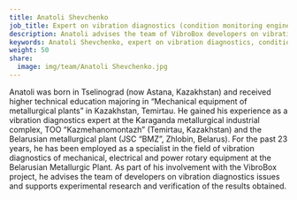 ```yaml
---
title: Anatoli Shevchenko
job_title: Expert on vibration diagnostics (condition monitoring engineer)
description: Anatoli advises the team of VibroBox developers on vibration diagnostics issues and supports experimental research and verification of the results obtained.
keywords: Anatoli Shevchenko, expert on vibration diagnostics, condition monitoring engineer, VibroBox
weight: 50
share:
  image: img/team/Anatoli Shevchenko.jpg
---
```

Anatoli was born in Tselinograd (now Astana, Kazakhstan) and received higher technical education majoring in “Mechanical equipment of metallurgical plants” in Kazakhstan, Temirtau. He gained his experience as a vibration diagnostics expert at the Karaganda metallurgical industrial complex, TOO “Kazmehanomontazh” (Temirtau, Kazakhstan) and the Belarusian metallurgical plant (JSC “BMZ”, Zhlobin, Belarus). For the past 23 years, he has been employed as a specialist in the field of vibration diagnostics of mechanical, electrical and power rotary equipment at the Belarusian Metallurgic Plant. As part of his involvement with the VibroBox project, he advises the team of developers on vibration diagnostics issues and supports experimental research and verification of the results obtained.
